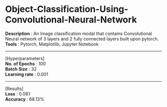 # Object-Classification-Using-Convolutional-Neural-Network
**Description** : An Image classification modal that contains Convolutional Neural network of 3 layers and 2 fully connected layers built upon pytorch. \
**Tools** : Pytorch, Matplotlib, Jupyter Notebook

---
[Hyperparameters]\
**No. of Epochs**  : 100 \
**Batch Size**  : 32 \
**Learning rate**  : 0.001

---
[Results]\
**Loss**  : 0.081 \
**Accuracy**  : 68.13%
